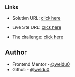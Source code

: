 ### Links

- Solution URL: [click here](https://github.com/weldu0/Frontend-Mentor-Challenges-Collection/tree/main/order-summary-component-main)

- Live Site URL: [click here](https://weldu0.github.io/Frontend-Mentor-Challenges-Collection/order-summary-component-main)

- The challenge: [click here](https://www.frontendmentor.io/challenges/order-summary-component-QlPmajDUj)





## Author


- Frontend Mentor - [@weldu0](https://www.frontendmentor.io/profile/weldu0)
- Github - [@weldu0](https://github.com/weldu0/)


 